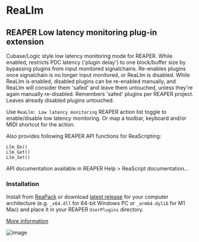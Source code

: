 # ReaLlm

## REAPER Low latency monitoring plug-in extension

Cubase/Logic style low latency monitoring mode for REAPER. While enabled, restricts PDC latency ('plugin delay') to one block/buffer size by bypassing plugins from input monitored signalchains. Re-enables plugins once signalchain is no longer input monitored, or ReaLlm is disabled. While ReaLlm is enabled, disabled plugins can be re-enabled manually, and ReaLlm will consider them 'safed' and leave them untouched, unless they're again manually re-disabled. Remembers 'safed' plugins per REAPER project. Leaves already disabled plugins untouched.

Use `ReaLlm: Low latency monitoring` REAPER action list toggle to enable/disable low latency monitoring. Or map a toolbar, keyboard and/or MIDI shortcut for the action.

Also provides following REAPER API functions for ReaScripting:

```
Llm_Do()
Llm_Get()
Llm_Set()
```

API documentation available in REAPER Help > ReaScript documentation...

### Installation 

Install from [ReaPack](https://reapack.com) or download [latest release](https://github.com/ak5k/reallm/releases/latest) for your computer architecture (e.g. `_x64.dll` for 64-bit Windows PC or `_arm64.dylib` for M1 Mac) and place it in your REAPER `UserPlugins` directory.

[More information](https://forum.cockos.com/showthread.php?t=245445)

![image](https://i.imgur.com/iKHyQXb.gif)

